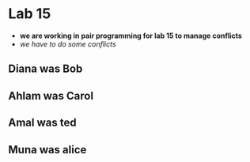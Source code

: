 
# Lab 15

- **we are working in pair programming for lab 15 to manage conflicts**
- *we have to do some conflicts*


## Diana was Bob
## Ahlam was Carol


## Amal was ted 
## Muna was alice

